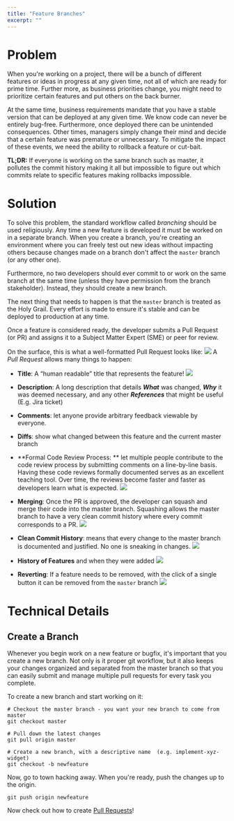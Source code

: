 ```yaml
---
title: "Feature Branches"
excerpt: ""
---
```

# Problem

When you're working on a project, there will be a bunch of different features or ideas in progress at any given time, not all of which are ready for prime time. Further more, as business priorities change, you might need to prioritize certain features and put others on the back burner. 

At the same time, business requirements mandate that you have a stable version that can be deployed at any given time. We know code can never be entirely bug-free. Furthermore, once deployed there can be unintended consequences. Other times, managers simply change their mind and decide that a certain feature was premature or unnecessary. To mitigate the impact of these events, we need the ability to rollback a feature or cut-bait.

**TL;DR:** If everyone is working on the same branch such as master, it pollutes the commit history making it all but impossible to figure out which commits relate to specific features making rollbacks impossible. 

# Solution

To solve this problem, the standard workflow called *branching* should be used religiously. Any time a new feature is developed it must be worked on in a separate branch. When you create a branch, you're creating an environment where you can freely test out new ideas without impacting others because changes made on a branch don't affect the `master` branch (or any other one). 

Furthermore, no two developers should ever commit to or work on the same branch at the same time (unless they have permission from the branch stakeholder). Instead, they should create a new branch. 

The next thing that needs to happen is that the `master` branch is treated as the Holy Grail. Every effort is made to ensure it's stable and can be deployed to production at any time.

Once a feature is considered ready, the developer submits a Pull Request (or PR) and assigns it to a Subject Matter Expert (SME) or peer for review.

On the surface, this is what a well-formatted Pull Request looks like:
![](/images/e802ae2-image_3.png)
A *Pull Request* allows many things to happen:

* **Title**: A “human readable” title that represents the feature!
![](/images/2d4fce9-image.png)
* **Description**: A long description that details ***What*** was changed, ***Why*** it was deemed necessary, and any other ***References*** that might be useful (E.g. Jira ticket)

* **Comments**: let anyone provide arbitrary feedback viewable by everyone.  

* **Diffs**: show what changed between this feature and the current master branch

* **Formal Code Review Process: ** let multiple people contribute to the code review process by submitting comments on a line-by-line basis. Having these code reviews formally documented serves as an excellent teaching tool. Over time, the reviews become faster and faster as developers learn what is expected.
![](/images/9df4fad-image_2.png)
* **Merging**: Once the PR is approved, the developer can squash and merge their code into the master branch. Squashing allows the master branch to have a very clean commit history where every commit corresponds to a PR.
![](/images/2b3e7eb-image_4.png)
* **Clean Commit History**: means that every change to the master branch is documented and justified. No one is sneaking in changes.
![](/images/b3dae79-image_5.png)
* **History of Features** and when they were added
![](/images/f9a3727-image_7.png)
* **Reverting**: If a feature needs to be removed, with the click of a single button it can be removed from the `master` branch 
![](/images/28887e9-image_8.png)
# Technical Details

## Create a Branch

Whenever you begin work on a new feature or bugfix, it's important that you create a new branch. Not only is it proper git workflow, but it also keeps your changes organized and separated from the master branch so that you can easily submit and manage multiple pull requests for every task you complete.

To create a new branch and start working on it:
```
# Checkout the master branch - you want your new branch to come from master
git checkout master

# Pull down the latest changes
git pull origin master

# Create a new branch, with a descriptive name  (e.g. implement-xyz-widget)
git checkout -b newfeature
```

Now, go to town hacking away. When you're ready, push the changes up to the origin.

```
git push origin newfeature
```

Now check out how to create [Pull Requests](doc:pull-requests)!